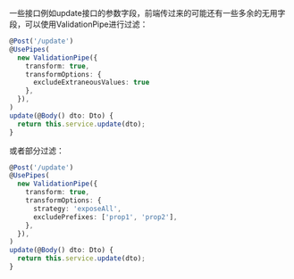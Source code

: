 一些接口例如update接口的参数字段，前端传过来的可能还有一些多余的无用字段，可以使用ValidationPipe进行过滤：

```ts
@Post('/update')
@UsePipes(
  new ValidationPipe({
    transform: true,
    transformOptions: {
      excludeExtraneousValues: true
    },
  }),
)
update(@Body() dto: Dto) {
  return this.service.update(dto);
}
```

或者部分过滤：

```ts
@Post('/update')
@UsePipes(
  new ValidationPipe({
    transform: true,
    transformOptions: {
      strategy: 'exposeAll',
      excludePrefixes: ['prop1', 'prop2'],
    },
  }),
)
update(@Body() dto: Dto) {
  return this.service.update(dto);
}
```
